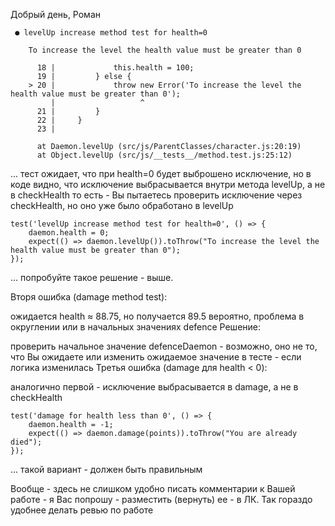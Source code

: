 Добрый день, Роман
```
 ● levelUp increase method test for health=0

    To increase the level the health value must be greater than 0

      18 |             this.health = 100;
      19 |         } else {
    > 20 |             throw new Error('To increase the level the health value must be greater than 0');
         |                   ^
      21 |         }
      22 |     }
      23 |

      at Daemon.levelUp (src/js/ParentClasses/character.js:20:19)
      at Object.levelUp (src/js/__tests__/method.test.js:25:12)
```
... тест ожидает, что при health=0 будет выброшено исключение, но в коде видно, что исключение выбрасывается внутри метода levelUp, а не в checkHealth
то есть -  Вы пытаетесь проверить исключение через checkHealth, но оно уже было обработано в levelUp
```
test('levelUp increase method test for health=0', () => {
    daemon.health = 0;
    expect(() => daemon.levelUp()).toThrow("To increase the level the health value must be greater than 0");
});
```
... попробуйте такое решение - выше.

Вторя ошибка (damage method test):

ожидается health ≈ 88.75, но получается 89.5
вероятно, проблема в округлении или в начальных значениях defence
Решение:

проверить начальное значение defenceDaemon - возможно, оно не то, что Вы ожидаете
или изменить ожидаемое значение в тесте - если логика изменилась
Третья ошибка (damage для health < 0):

аналогично первой - исключение выбрасывается в damage, а не в checkHealth
```
test('damage for health less than 0', () => {
    daemon.health = -1;
    expect(() => daemon.damage(points)).toThrow("You are already died");
});
```
... такой вариант - должен быть правильным

Вообще - здесь не слишком удобно писать комментарии к Вашей работе - я Вас попрошу - разместить (вернуть) ее - в ЛК. Так гораздо удобнее делать ревью по работе